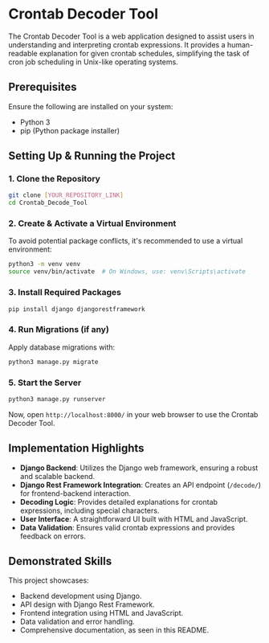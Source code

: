 # Crontab Decoder Tool

The Crontab Decoder Tool is a web application designed to assist users in understanding and interpreting crontab expressions. It provides a human-readable explanation for given crontab schedules, simplifying the task of cron job scheduling in Unix-like operating systems.

## Prerequisites

Ensure the following are installed on your system:

- Python 3
- pip (Python package installer)

## Setting Up & Running the Project

### 1. Clone the Repository

```bash
git clone [YOUR_REPOSITORY_LINK]
cd Crontab_Decode_Tool
```

### 2. Create & Activate a Virtual Environment

To avoid potential package conflicts, it's recommended to use a virtual environment:

```bash
python3 -m venv venv
source venv/bin/activate  # On Windows, use: venv\Scripts\activate
```

### 3. Install Required Packages

```bash
pip install django djangorestframework
```

### 4. Run Migrations (if any)

Apply database migrations with:

```bash
python3 manage.py migrate
```

### 5. Start the Server

```bash
python3 manage.py runserver
```

Now, open `http://localhost:8000/` in your web browser to use the Crontab Decoder Tool.

## Implementation Highlights

- **Django Backend**: Utilizes the Django web framework, ensuring a robust and scalable backend.
- **Django Rest Framework Integration**: Creates an API endpoint (`/decode/`) for frontend-backend interaction.
- **Decoding Logic**: Provides detailed explanations for crontab expressions, including special characters.
- **User Interface**: A straightforward UI built with HTML and JavaScript.
- **Data Validation**: Ensures valid crontab expressions and provides feedback on errors.

## Demonstrated Skills

This project showcases:

- Backend development using Django.
- API design with Django Rest Framework.
- Frontend integration using HTML and JavaScript.
- Data validation and error handling.
- Comprehensive documentation, as seen in this README.

